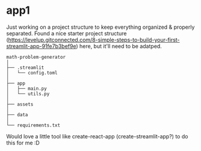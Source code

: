 # app1

Just working on a project structure to keep everything organized & properly separated. 
Found a nice starter project structure (https://levelup.gitconnected.com/8-simple-steps-to-build-your-first-streamlit-app-91fe7b3bef9e) here, but it'll need to be adatped.

```
math-problem-generator
│
├── .streamlit
│   └── config.toml
│
├── app
│   ├── main.py
│   └── utils.py
│
├── assets
│
├── data
│
└── requirements.txt
```

Would love a little tool like create-react-app (create-streamlit-app?) to do this for me :D